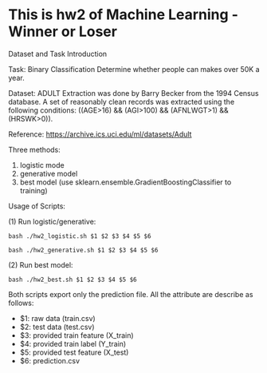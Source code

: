 # This is hw2 of Machine Learning - Winner or Loser

Dataset and Task Introduction

Task: Binary Classification Determine whether people can makes over 50K a year.

Dataset: ADULT Extraction was done by Barry Becker from the 1994 Census database. A set of reasonably clean records was extracted using the following conditions: ((AGE>16) && (AGI>100) && (AFNLWGT>1) && (HRSWK>0)).

Reference: https://archive.ics.uci.edu/ml/datasets/Adult

Three methods:
1. logistic mode
2. generative model
3. best model (use sklearn.ensemble.GradientBoostingClassifier to training)

Usage of Scripts:

(1) Run logistic/generative:

    bash ./hw2_logistic.sh $1 $2 $3 $4 $5 $6 

    bash ./hw2_generative.sh $1 $2 $3 $4 $5 $6 

(2) Run best model:

    bash ./hw2_best.sh $1 $2 $3 $4 $5 $6 

Both scripts export only the prediction file. All the attribute are describe as follows:

+ $1: raw data (train.csv)  
+ $2: test data (test.csv)  
+ $3: provided train feature (X_train)  
+ $4: provided train label (Y_train)
+ $5: provided test feature (X_test)     
+ $6: prediction.csv
